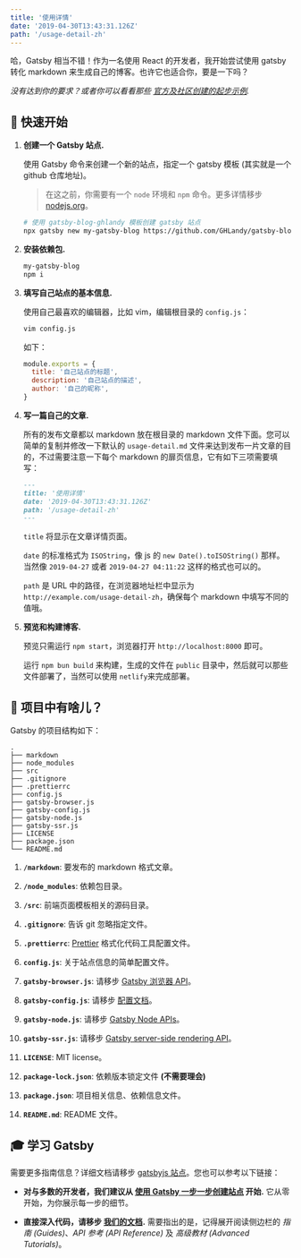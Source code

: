 ```yaml
---
title: '使用详情'
date: '2019-04-30T13:43:31.126Z'
path: '/usage-detail-zh'
---
```


哈，Gatsby 相当不错！作为一名使用 React 的开发者，我开始尝试使用 gatsby 转化 markdown 来生成自己的博客。也许它也适合你，要是一下吗？

_没有达到你的要求？或者你可以看看那些 [官方及社区创建的起步示例](https://www.gatsbyjs.org/docs/gatsby-starters/)._

## 🚀 快速开始

1.  **创建一个 Gatsby 站点.**

    使用 Gatsby 命令来创建一个新的站点，指定一个 gatsby 模板 (其实就是一个 github 仓库地址)。

    > 在这之前，你需要有一个 `node` 环境和 `npm` 命令。更多详情移步 [nodejs.org](https://nodejs.org/en/download/)。

    ```bash
    # 使用 gatsby-blog-ghlandy 模板创建 gatsby 站点
    npx gatsby new my-gatsby-blog https://github.com/GHLandy/gatsby-blog
    ```

1.  **安装依赖包.**

    ```bash
    my-gatsby-blog
    npm i
    ```

1.  **填写自己站点的基本信息.**

    使用自己最喜欢的编辑器，比如 vim，编辑根目录的 `config.js`：

    ```bash
    vim config.js
    ```

    如下：

    ```javascript
    module.exports = {
      title: '自己站点的标题',
      description: '自己站点的描述',
      author: '自己的昵称',
    }
    ```

1.  **写一篇自己的文章.**

    所有的发布文章都以 markdown 放在根目录的 markdown 文件下面。您可以简单的复制并修改一下默认的 `usage-detail.md` 文件来达到发布一片文章的目的，不过需要注意一下每个 markdown 的扉页信息，它有如下三项需要填写：

    ```markdown
    ---
    title: '使用详情'
    date: '2019-04-30T13:43:31.126Z'
    path: '/usage-detail-zh'
    ---
    ```

    `title` 将显示在文章详情页面。

    `date` 的标准格式为 `ISOString`，像 js 的 `new Date().toISOString()` 那样。当然像 `2019-04-27` 或者 `2019-04-27 04:11:22` 这样的格式也可以的。

    `path` 是 URL 中的路径，在浏览器地址栏中显示为 `http://example.com/usage-detail-zh`，确保每个 markdown 中填写不同的值哦。

1.  **预览和构建博客.**

    预览只需运行 `npm start`，浏览器打开 `http://localhost:8000` 即可。

    运行 `npm bun build` 来构建，生成的文件在 `public` 目录中，然后就可以那些文件部署了，当然可以使用 `netlify`来完成部署。

## 🧐 项目中有啥儿？

Gatsby 的项目结构如下：

    .
    ├── markdown
    ├── node_modules
    ├── src
    ├── .gitignore
    ├── .prettierrc
    ├── config.js
    ├── gatsby-browser.js
    ├── gatsby-config.js
    ├── gatsby-node.js
    ├── gatsby-ssr.js
    ├── LICENSE
    ├── package.json
    └── README.md

1.  **`/markdown`**: 要发布的 markdown 格式文章。

2.  **`/node_modules`**: 依赖包目录。

3.  **`/src`**: 前端页面模板相关的源码目录。

4.  **`.gitignore`**: 告诉 git 忽略指定文件。

5.  **`.prettierrc`**: [Prettier](https://prettier.io/) 格式化代码工具配置文件。

6.  **`config.js`**: 关于站点信息的简单配置文件。

7.  **`gatsby-browser.js`**: 请移步 [Gatsby 浏览器 API](https://www.gatsbyjs.org/docs/browser-apis/)。

8.  **`gatsby-config.js`**: 请移步 [配置文档](https://www.gatsbyjs.org/docs/gatsby-config/)。

9.  **`gatsby-node.js`**: 请移步 [Gatsby Node APIs](https://www.gatsbyjs.org/docs/node-apis/)。

10. **`gatsby-ssr.js`**: 请移步 [Gatsby server-side rendering API](https://www.gatsbyjs.org/docs/ssr-apis/)。

11. **`LICENSE`**: MIT license。

12. **`package-lock.json`**: 依赖版本锁定文件 **(不需要理会)**

13. **`package.json`**: 项目相关信息、依赖信息文件。

14. **`README.md`**: README 文件。

## 🎓 学习 Gatsby

需要更多指南信息？详细文档请移步 [gatsbyjs 站点](https://www.gatsbyjs.org/)。您也可以参考以下链接：

- **对与多数的开发者，我们建议从 [使用 Gatsby 一步一步创建站点](https://www.gatsbyjs.org/tutorial/) 开始.** 它从零开始，为你展示每一步的细节。

- **直接深入代码，请移步 [我们的文档](https://www.gatsbyjs.org/docs/).** 需要指出的是，记得展开阅读侧边栏的 _指南 (Guides)_、_API 参考 (API Reference)_ 及 _高级教材 (Advanced Tutorials)_。

